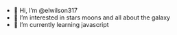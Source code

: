 - 👋 Hi, I’m @elwilson317
- 👀 I’m interested in stars moons and all about the galaxy
- 🌱 I’m currently learning javascript
<!---
elwilson317/elwilson317 is a ✨ special ✨ repository because its `README.md` (this file) appears on your GitHub profile.
You can click the Preview link to take a look at your changes.
--->
